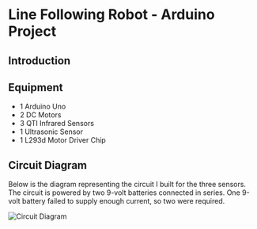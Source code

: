 # Line Following Robot - Arduino Project 

## Introduction

## Equipment 
* 1 Arduino Uno
* 2 DC Motors
* 3 QTI Infrared Sensors
* 1 Ultrasonic Sensor
* 1 L293d Motor Driver Chip

## Circuit Diagram 

Below is the diagram representing the circuit I built for the three sensors. The circuit is powered by two 9-volt batteries connected in series. One 9-volt battery failed to supply enough current, so two were required. 

![Circuit Diagram](https://user-images.githubusercontent.com/43073112/83340370-1f7fe380-a2a5-11ea-8dec-b866fe69d56b.png)
